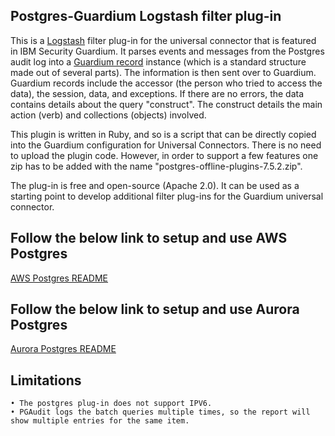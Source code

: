 ## Postgres-Guardium Logstash filter plug-in

This is a [Logstash](https://github.com/elastic/logstash) filter plug-in for the universal connector that is featured in IBM Security Guardium. It parses events and messages from the Postgres audit log into a [Guardium record](https://github.com/IBM/universal-connectors/blob/main/common/src/main/java/com/ibm/guardium/universalconnector/commons/structures/Record.java) instance (which is a standard structure made out of several parts). The information is then sent over to Guardium. Guardium records include the accessor (the person who tried to access the data), the session, data, and exceptions. If there are no errors, the data contains details about the query "construct". The construct details the main action (verb) and collections (objects) involved.

This plugin is written in Ruby, and so is a script that can be directly copied into the Guardium configuration for Universal Connectors. There is no need to upload the plugin code. However, in order to support a few features one zip has to be added with the name "postgres-offline-plugins-7.5.2.zip".

The plug-in is free and open-source (Apache 2.0). It can be used as a starting point to develop additional filter plug-ins for the Guardium universal connector.

## Follow the below link to setup and use AWS Postgres

[AWS Postgres README](./AwsPostgres_README.md) 

## Follow the below link to setup and use Aurora Postgres

[Aurora Postgres README](./AuroraPostgres_README.md) 

## Limitations
	• The postgres plug-in does not support IPV6.
	• PGAudit logs the batch queries multiple times, so the report will show multiple entries for the same item.